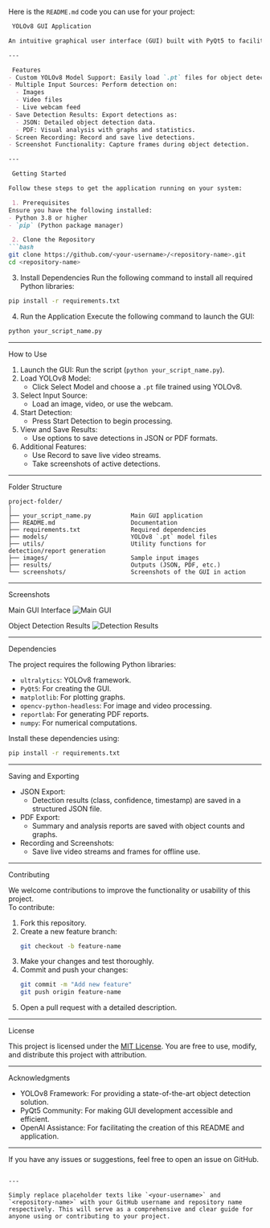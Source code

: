 Here is the `README.md` code you can use for your project:

```markdown
 YOLOv8 GUI Application

An intuitive graphical user interface (GUI) built with PyQt5 to facilitate real-time object detection using the YOLOv8 deep learning framework. This application enables users to load custom models, perform detections on various inputs (images, videos, webcam), and export results in JSON and PDF formats for further analysis.

---

 Features
- Custom YOLOv8 Model Support: Easily load `.pt` files for object detection.
- Multiple Input Sources: Perform detection on:
  - Images
  - Video files
  - Live webcam feed
- Save Detection Results: Export detections as:
  - JSON: Detailed object detection data.
  - PDF: Visual analysis with graphs and statistics.
- Screen Recording: Record and save live detections.
- Screenshot Functionality: Capture frames during object detection.

---

 Getting Started

Follow these steps to get the application running on your system:

 1. Prerequisites
Ensure you have the following installed:
- Python 3.8 or higher
- `pip` (Python package manager)

 2. Clone the Repository
```bash
git clone https://github.com/<your-username>/<repository-name>.git
cd <repository-name>
```

 3. Install Dependencies
Run the following command to install all required Python libraries:
```bash
pip install -r requirements.txt
```

 4. Run the Application
Execute the following command to launch the GUI:
```bash
python your_script_name.py
```

---

 How to Use

1. Launch the GUI: Run the script (`python your_script_name.py`).
2. Load YOLOv8 Model:
   - Click Select Model and choose a `.pt` file trained using YOLOv8.
3. Select Input Source:
   - Load an image, video, or use the webcam.
4. Start Detection:
   - Press Start Detection to begin processing.
5. View and Save Results:
   - Use options to save detections in JSON or PDF formats.
6. Additional Features:
   - Use Record to save live video streams.
   - Take screenshots of active detections.

---

 Folder Structure

```
project-folder/
│
├── your_script_name.py           Main GUI application
├── README.md                     Documentation
├── requirements.txt              Required dependencies
├── models/                       YOLOv8 `.pt` model files
├── utils/                        Utility functions for detection/report generation
├── images/                       Sample input images
├── results/                      Outputs (JSON, PDF, etc.)
└── screenshots/                  Screenshots of the GUI in action
```

---

 Screenshots

 Main GUI Interface
![Main GUI](screenshots/gui_interface.png)

 Object Detection Results
![Detection Results](screenshots/detection_results.png)

---

 Dependencies

The project requires the following Python libraries:
- `ultralytics`: YOLOv8 framework.
- `PyQt5`: For creating the GUI.
- `matplotlib`: For plotting graphs.
- `opencv-python-headless`: For image and video processing.
- `reportlab`: For generating PDF reports.
- `numpy`: For numerical computations.

Install these dependencies using:
```bash
pip install -r requirements.txt
```

---

 Saving and Exporting

- JSON Export:
  - Detection results (class, confidence, timestamp) are saved in a structured JSON file.
- PDF Export:
  - Summary and analysis reports are saved with object counts and graphs.
- Recording and Screenshots:
  - Save live video streams and frames for offline use.

---

 Contributing

We welcome contributions to improve the functionality or usability of this project.  
To contribute:
1. Fork this repository.
2. Create a new feature branch:
   ```bash
   git checkout -b feature-name
   ```
3. Make your changes and test thoroughly.
4. Commit and push your changes:
   ```bash
   git commit -m "Add new feature"
   git push origin feature-name
   ```
5. Open a pull request with a detailed description.

---

 License

This project is licensed under the [MIT License](LICENSE). You are free to use, modify, and distribute this project with attribution.

---

 Acknowledgments
- YOLOv8 Framework: For providing a state-of-the-art object detection solution.
- PyQt5 Community: For making GUI development accessible and efficient.
- OpenAI Assistance: For facilitating the creation of this README and application.

---

If you have any issues or suggestions, feel free to open an issue on GitHub.

```

---

Simply replace placeholder texts like `<your-username>` and `<repository-name>` with your GitHub username and repository name respectively. This will serve as a comprehensive and clear guide for anyone using or contributing to your project.
